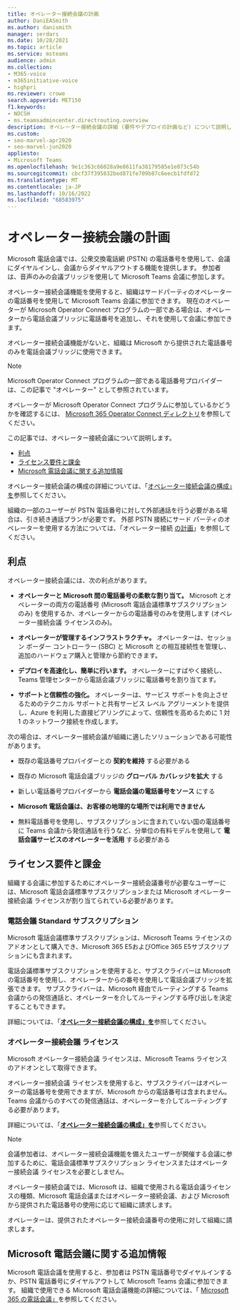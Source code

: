 ```yaml
---
title: オペレーター接続会議の計画
author: DaniEASmith
ms.author: danismith
manager: serdars
ms.date: 10/28/2021
ms.topic: article
ms.service: msteams
audience: admin
ms.collection:
- M365-voice
- m365initiative-voice
- highpri
ms.reviewer: crowe
search.appverid: MET150
f1.keywords:
- NOCSH
- ms.teamsadmincenter.directrouting.overview
description: オペレーター接続会議の詳細 (要件やデプロイの計画など) について説明します。
ms.custom:
- seo-marvel-apr2020
- seo-marvel-jun2020
appliesto:
- Microsoft Teams
ms.openlocfilehash: 9e1c363c66028a9e8611fa38179585e1e073c54b
ms.sourcegitcommit: cbcf37f395832bed871fe709b87c6eecb1fdfd72
ms.translationtype: MT
ms.contentlocale: ja-JP
ms.lasthandoff: 10/16/2022
ms.locfileid: "68583975"
---
```

# <a name="plan-for-operator-connect-conferencing"></a>オペレーター接続会議の計画

Microsoft 電話会議では、公衆交換電話網 (PSTN) の電話番号を使用して、会議にダイヤルインし、会議からダイヤルアウトする機能を提供します。  参加者は、音声のみの会議ブリッジを使用して Microsoft Teams 会議に参加します。

オペレーター接続会議機能を使用すると、組織はサードパーティのオペレーターの電話番号を使用して Microsoft Teams 会議に参加できます。 現在のオペレーターが Microsoft Operator Connect プログラムの一部である場合は、オペレーターから電話会議ブリッジに電話番号を追加し、それを使用して会議に参加できます。

オペレーター接続会議機能がないと、組織は Microsoft から提供された電話番号のみを電話会議ブリッジに使用できます。

>[!NOTE]
>Microsoft Operator Connect プログラムの一部である電話番号プロバイダーは、この記事で "オペレーター" として参照されています。
>
>オペレーターが Microsoft Operator Connect プログラムに参加しているかどうかを確認するには、 [Microsoft 365 Operator Connect ディレクトリ](https://cloudpartners.transform.microsoft.com/practices/microsoft-365-for-operators/directory)を参照してください。

この記事では、オペレーター接続会議について説明します。

- [利点](#benefits)
- [ライセンス要件と課金](#licensing-requirements-and-billing)
- [Microsoft 電話会議に関する追加情報](#additional-information-on-microsoft-audio-conferencing)

オペレーター接続会議の構成の詳細については、「[オペレーター接続会議の構成」を](operator-connect-conferencing-configure.md)参照してください。

組織の一部のユーザーが PSTN 電話番号に対して外部通話を行う必要がある場合は、引き続き通話プランが必要です。 外部 PSTN 接続にサード パーティのオペレーターを使用する方法については、「オペレーター接続 [の計画](operator-connect-plan.md)」を参照してください。

## <a name="benefits"></a>利点

オペレーター接続会議には、次の利点があります。

- **オペレーターと Microsoft 間の電話番号の柔軟な割り当て。** Microsoft とオペレーターの両方の電話番号 (Microsoft 電話会議標準サブスクリプションのみ) を使用するか、オペレーターからの電話番号のみを使用します (オペレーター接続会議 ライセンスのみ)。

- **オペレーターが管理するインフラストラクチャ。** オペレーターは、セッション ボーダー コントローラー (SBC) と Microsoft との相互接続性を管理し、追加のハードウェア購入と管理から節約できます。

- **デプロイを高速化し、簡単に行います。** オペレーターにすばやく接続し、Teams 管理センターから電話会議ブリッジに電話番号を割り当てます。

- **サポートと信頼性の強化。** オペレーターは、サービス サポートを向上させるためのテクニカル サポートと共有サービス レベル アグリーメントを提供し、Azure を利用した直接ピアリングによって、信頼性を高めるために 1 対 1 のネットワーク接続を作成します。

次の場合は、オペレーター接続会議が組織に適したソリューションである可能性があります。

- 既存の電話番号プロバイダーとの **契約を維持** する必要がある

- 既存の Microsoft 電話会議ブリッジの **グローバル カバレッジを拡大** する

- 新しい電話番号プロバイダーから **電話会議の電話番号をソース** にする

- **Microsoft 電話会議は、お客様の地理的な場所では利用できません**

- 無料電話番号を使用し、サブスクリプションに含まれていない国の電話番号に Teams 会議から発信通話を行うなど、分単位の有料モデルを使用して **電話会議サービスのオペレーターを活用** する必要がある

## <a name="licensing-requirements-and-billing"></a>ライセンス要件と課金

組織する会議に参加するためにオペレーター接続会議番号が必要なユーザーには、Microsoft 電話会議標準サブスクリプションまたは Microsoft オペレーター接続会議 ライセンスが割り当てられている必要があります。

### <a name="audio-conferencing-standard-subscription"></a>電話会議 Standard サブスクリプション

Microsoft 電話会議標準サブスクリプションは、Microsoft Teams ライセンスのアドオンとして購入でき、Microsoft 365 E5およびOffice 365 E5サブスクリプションにも含まれます。

電話会議標準サブスクリプションを使用すると、サブスクライバーは Microsoft の電話番号を使用し、オペレーターからの番号を使用して電話会議ブリッジを拡張できます。 サブスクライバーは、Microsoft 経由でルーティングする Teams 会議からの発信通話と、オペレーターを介してルーティングする呼び出しを決定することもできます。

詳細については、「[**オペレーター接続会議の構成」を**](operator-connect-conferencing-configure.md)参照してください。

### <a name="operator-connect-conferencing-license"></a>オペレーター接続会議 ライセンス

Microsoft オペレーター接続会議 ライセンスは、Microsoft Teams ライセンスのアドオンとして取得できます。

オペレーター接続会議 ライセンスを使用すると、サブスクライバーはオペレーターの電話番号を使用できますが、Microsoft からの電話番号は含まれません。 Teams 会議からのすべての発信通話は、オペレーターを介してルーティングする必要があります。

詳細については、「[**オペレーター接続会議の構成」を**](operator-connect-conferencing-configure.md)参照してください。

>[!Note]
>会議参加者は、オペレーター接続会議機能を備えたユーザーが開催する会議に参加するために、電話会議標準サブスクリプション ライセンスまたはオペレーター接続会議 ライセンスを必要としません。

オペレーター接続会議では、Microsoft は、組織で使用される電話会議ライセンスの種類、Microsoft 電話会議またはオペレーター接続会議、および Microsoft から提供された電話番号の使用に応じて組織に請求します。

オペレーターは、提供されたオペレーター接続会議番号の使用に対して組織に請求します。

## <a name="additional-information-on-microsoft-audio-conferencing"></a>Microsoft 電話会議に関する追加情報

Microsoft 電話会議を使用すると、参加者は PSTN 電話番号でダイヤルインするか、PSTN 電話番号にダイヤルアウトして Microsoft Teams 会議に参加できます。 組織で使用できる Microsoft 電話会議機能の詳細については、「 [Microsoft 365 の電話会議」](audio-conferencing-in-office-365.md)を参照してください。
